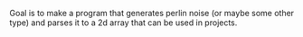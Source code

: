 Goal is to make a program that generates perlin noise (or maybe some other type) and parses it to a 2d array that can be used in projects. 
